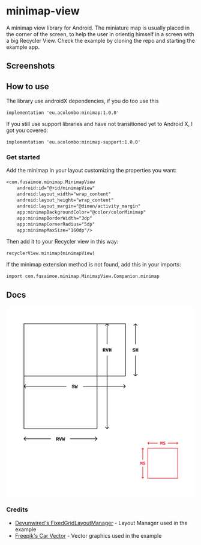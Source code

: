 # minimap-view

A minimap view library for Android. The miniature map is usually placed in the corner of the screen, to help the user in orientig himself in a screen with a big Recycler View. Check the example by cloning the repo and starting the example app.

## Screenshots

## How to use
The library use androidX dependencies, if you do too use this
```
implementation 'eu.acolombo:minimap:1.0.0'
```
If you still use support libraries and have not transitioned yet to Android X, I got you covered:
```
implementation 'eu.acolombo:minimap-support:1.0.0'
```

### Get started
Add the minimap in your layout customizing the properties you want:
```
<com.fusaimoe.minimap.MinimapView
    android:id="@+id/minimapView"
    android:layout_width="wrap_content"
    android:layout_height="wrap_content"
    android:layout_margin="@dimen/activity_margin"
    app:minimapBackgroundColor="@color/colorMinimap"
    app:minimapBorderWidth="3dp"
    app:minimapCornerRadius="5dp"
    app:minimapMaxSize="160dp"/>
```
Then add it to your Recycler view in this way:
```
recyclerView.minimap(minimapView)
```
If the minimap extension method is not found, add this in your imports:
```
import com.fusaimoe.minimap.MinimapView.Companion.minimap
```

## Docs
![scheme](docs/scheme.svg)

### Credits
- [Devunwired's FixedGridLayoutManager](https://github.com/devunwired/recyclerview-playground) - Layout Manager used in the example
- [Freepik's Car Vector](https://www.freepik.com/free-vector/top-view-of-flat-cars-on-parking-lot_1349624.htm) - Vector graphics used in the example
